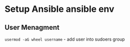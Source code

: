# Setup Ansible ansible env

## User Menagment
```usermod -aG wheel username``` - add user into sudoers group